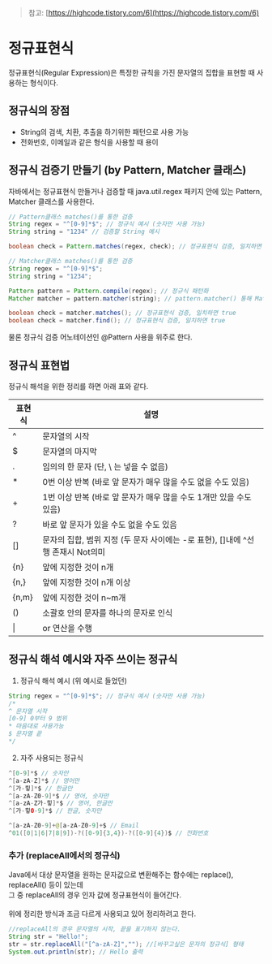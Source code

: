 >참고: [https://highcode.tistory.com/6](https://highcode.tistory.com/6)
# 정규표현식 

정규표현식(Regular Expression)은 특정한 규칙을 가진 문자열의 집합을 표현할 때 사용하는 형식이다. <br>

## 정규식의 장점

+ String의 검색, 치환, 추출을 하기위한 패턴으로 사용 가능
+ 전화번호, 이메일과 같은 형식을 사용할 때 용이

## 정규식 검증기 만들기 (by Pattern, Matcher 클래스)

자바에서는 정규표현식 만들거나 검증할 때 java.util.regex 패키지 안에 있는 Pattern, Matcher 클래스를 사용한다.

```java
// Pattern클래스 matches()를 통한 검증
String regex = "^[0-9]*$"; // 정규식 예시 (숫자만 사용 가능)
String string = "1234" // 검증할 String 예시

boolean check = Pattern.matches(regex, check); // 정규표현식 검증, 일치하면 true

// Matcher클래스 matches()를 통한 검증
String regex = "^[0-9]*$"; 
String string = "1234";

Pattern pattern = Pattern.compile(regex); // 정규식 패턴화
Matcher matcher = pattern.matcher(string); // pattern.matcher() 통해 Matcher 객체를 받음

boolean check = matcher.matches(); // 정규표현식 검증, 일치하면 true
boolean check = matcher.find(); // 정규표현식 검증, 일치하면 true
```

물론 정규식 검증 어노테이션인 @Pattern 사용을 위주로 한다.

## 정규식 표현법

정규식 해석을 위한 정리를 하면 아래 표와 같다.

<table>
  <thead>
    <tr>
      <th>표현식</th>
      <th>설명</th>
    </tr>
  </thead>
  <tbody>
    <tr>
      <td>^</td>
      <td>문자열의 시작</td>
    </tr>
    <tr>
      <td>$</td>
      <td>문자열의 마지막</td>
    </tr>
    <tr>
      <td>.</td>
      <td>임의의 한 문자 (단, \ 는 넣을 수 없음)</td>
    </tr>
    <tr>
      <td>*</td>
      <td>0번 이상 반복 (바로 앞 문자가 매우 많을 수도 없을 수도 있음)</td>
    </tr>
    <tr>
      <td>+</td>
      <td>1번 이상 반복 (바로 앞 문자가 매우 많을 수도 1개만 있을 수도 있음)</td>
    </tr>
    <tr>
      <td>?</td>
      <td>바로 앞 문자가 있을 수도 없을 수도 있음</td>
    </tr>
    <tr>
      <td>[]</td>
      <td>문자의 집합, 범위 지정 (두 문자 사이에는 -로 표현), []내에 ^선행 존재시 Not의미</td>
    </tr>
    <tr>
      <td>{n}</td>
      <td>앞에 지정한 것이 n개</td>
    </tr>
    <tr>
      <td>{n,}</td>
      <td>앞에 지정한 것이 n개 이상</td>
    </tr>
    <tr>
      <td>{n,m}</td>
      <td>앞에 지정한 것이 n~m개</td>
    </tr>
    <tr>
      <td>()</td>
      <td>소괄호 안의 문자를 하나의 문자로 인식</td>
    </tr>
    <tr>
      <td>|</td>
      <td>or 연산을 수행</td>
    </tr>
  </tbody>
</table>

## 정규식 해석 예시와 자주 쓰이는 정규식

1. 정규식 해석 예시 (위 예시로 들었던)

```java
String regex = "^[0-9]*$"; // 정규식 예시 (숫자만 사용 가능)
/*
^ 문자열 시작
[0-9] 0부터 9 범위
* 마음대로 사용가능
$ 문자열 끝
*/
```

2. 자주 사용되는 정규식

```java
^[0-9]*$ // 숫자만
^[a-zA-Z]*$ // 영어만
^[가-힣]*$ // 한글만
^[a-zA-Z0-9]*$ // 영어, 숫자만
^[a-zA-Z가-힣]*$ // 영어, 한글만
^[가-힣0-9]*$ // 한글, 숫자만

^[a-zA-Z0-9]+@[a-zA-Z0-9]+$ // Email
^01([0|1|6|7|8|9])-?([0-9]{3,4})-?([0-9]{4})$ // 전화번호
```

### 추가 (replaceAll에서의 정규식)

Java에서 대상 문자열을 원하는 문자값으로 변환해주는 함수에는 replace(), replaceAll() 등이 있는데 <br>
그 중 replaceAll의 경우 인자 값에 정규표현식이 들어간다. <br><br>
위에 정리한 방식과 조금 다르게 사용되고 있어 정리하려고 한다.

```java
//replaceAll의 경우 문자열의 시작, 끝을 표기하지 않는다.
String str = "Hello!";
str = str.replaceAll("[^a-zA-Z]",""); //[바꾸고싶은 문자의 정규식] 형태
System.out.println(str); // Hello 출력
```
